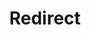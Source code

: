 ﻿---
layout: src/layouts/Redirect.astro
title: Redirect
redirect: https://octopus.com/docs/administration/upgrading/legacy/upgrading-from-octopus-2.6.5-2018.10lts/index
pubDate:  2023-01-01
navSearch: false
navSitemap: false
navMenu: false
---
